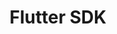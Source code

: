 ---
title: "Flutter SDK"
# watermark text
watermark: "Flutter SDK"
# page header background image
page_header_image: "images/background/about.jpg"
# meta description
description : "Flutter is a popular open-source UI software development kit (SDK) developed by Google"

layout : "service"
draft : false

##################################### About #############################
about:
  enable : true
  about_item:
    # about item loop
    - image : "images/common/fluttersdk-sec-1.png"
      subtitle : "Explore"
      title : "Flutter SDK"
      content : "Flutter is a popular open-source UI software development kit (SDK) developed by Google. It is used for building cross-platform mobile applications for iOS, Android, and web platforms from a single codebase. 
      
      
      Flutter provides a comprehensive set of tools, libraries, and frameworks that simplify and accelerate the app development process."
      button:
        enable : false
        label : "Explore Our Services"
        link : "about/"
        
    # about item loop
    - image : "images/common/fluttersdk-sec-2.png"
      subtitle : "For you"
      title : "Why is Development Kit Required?"
      content : "Overall, the Flutter app development kit provides developers with a powerful and comprehensive set of tools and resources to create beautiful, fast, and cross-platform mobile applications. 
      
      
      Its combination of a reactive UI framework, hot reload, extensive widget library, and robust development tools makes it a popular choice for app development."
      button:
        enable : false
        label : "Explore Our Services"
        link : "about/"  


############################### Features #####################################
feature:
  enable : true
  subtitle : "fetures"
  title : "exclusive features"
  feature_item:
  - title : "Flutter Framework"
    icon : "fas fa-desktop"
    icon_color : "primary" # available color : primary, yellow, purple, cyan, red, green, orange, blue.
    content : "The core of the Flutter app development kit is the Flutter framework. It offers a reactive UI framework, allowing developers to build visually appealing and responsive user interfaces using widgets. Flutter's framework leverages a 'hot reload' feature that enables developers to instantly see changes in the app as they code, reducing development time."
    
  - title : "Dart Programming Language"
    icon : "fas fa-cogs"
    icon_color : "primary" # available color : primary, yellow, purple, cyan, red, green, orange, blue.
    content : "Flutter uses the Dart programming language, which is optimized for mobile app development. Dart is an object-oriented, class-based language with features like a just-in-time (JIT) compiler and garbage collection. It offers a familiar syntax for developers coming from languages like Java or JavaScript."
    
  - title : "Widget Library"
    icon : "fas fa-shield-alt"
    icon_color : "primary" # available color : primary, yellow, purple, cyan, red, green, orange, blue.
    content : "Flutter provides a rich set of pre-built UI widgets that can be customized and combined to create stunning user interfaces. Widgets in Flutter are highly customizable and can adapt to different screen sizes, orientations, and platforms. The widget library includes basic components like buttons, text inputs, and containers, as well as more complex widgets like lists, grids, and animations."
    
  - title : "Code Reusability"
    icon : "fas fa-shield-alt"
    icon_color : "primary" # available color : primary, yellow, purple, cyan, red, green, orange, blue.
    content : "Custom widgets allow developers to encapsulate complex functionality and appearance into reusable components. Once created, custom widgets can be used multiple times throughout the application, reducing code duplication and promoting a modular development approach."
    
  - title : "Maintainability"
    icon : "fas fa-shield-alt"
    icon_color : "primary" # available color : primary, yellow, purple, cyan, red, green, orange, blue.
    content : "Custom widgets contribute to the maintainability of the codebase. By encapsulating specific functionality or visual representation, custom widgets create a separation of concerns. This separation makes it easier to locate, modify, and debug code related to a particular UI component."
    
  - title : "Hybrid Development"
    icon : "fas fa-shield-alt"
    icon_color : "primary" # available color : primary, yellow, purple, cyan, red, green, orange, blue.
    content : "SDK has unparalleled experience in hybrid mobile application development creating magic with codes. Our elite group of hybrid app developers creates a wide range of mobile apps."
---